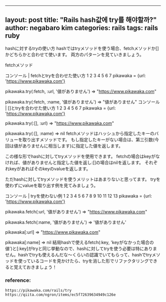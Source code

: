 
---
layout: post
title:  "Rails hash값에 try를 해야할까?"
author: negabaro kim
categories: rails
tags:	rails ruby
---

hashに対するtryの使い方 
hashではtryメソッドを使う場合、fetchメソッドか[]かどちらかと合わせて使います。
両方のパターンを見ていきましょう。

fetchメソッド

コンソール | fetchとtryを合わせた使い方
1
2
3
4
5
6
7
pikawaka = {url: 'https://www.pikawaka.com'}

pikawaka.try(:fetch, :url, '値がありません')
=> "https://www.pikawaka.com"

pikawaka.try(:fetch, :name, '値がありません')
=> "値がありません"
コンソール | []とtryを合わせた使い方
1
2
3
4
5
6
7
pikawaka = {url: 'https://www.pikawaka.com'}

pikawaka.try(:[], :url)
=> "https://www.pikawaka.com"

pikawaka.try(:[], :name)
=> nil
fetchメソッドはハッシュから指定したキーのバリューを取り出すメソッドです。
もし指定したキーがない場合は、第三引数(今回は値がありませんに相当します)に指定した値を返します。

この様な形でhashに対してtryメソッドを使用できます。
fetchの場合はkeyがなければ、値がありませんと指定した値を返し:[]の場合はnilを返します。
それぞれkeyがあればそのkeyのvalueを返します。

ただhashに対してtryメソッドを使うメリットはあまりないと思ってます。
tryを使わずにvalueを取り出す例を見てみましょう。

コンソール | tryを使わない例
1
2
3
4
5
6
7
8
9
10
11
12
13
pikawaka = {url: 'https://www.pikawaka.com'}

pikawaka.fetch(:url, '値がありません')
=> "https://www.pikawaka.com"

pikawaka.fetch(:name, '値がありません')
=> '値がありません'

pikawaka[:url]
=> "https://www.pikawaka.com"

pikawaka[:name]
=> nil
結局hashで使えるfetch(:key, 'keyがなかった場合の値')と[:key]がtryと同じ挙動なので、hashに対してtryを使う必要は特にありません。hashでtryも使えるんだな〜くらいの認識でいてもらって、hashでtryメソッドを使っているコードを見かけたら、tryを消した形でリファクタリングできると覚えておきましょう！


### reference:

```
https://pikawaka.com/rails/try
https://qiita.com/ngron/items/ec5f72639634949c126e
```